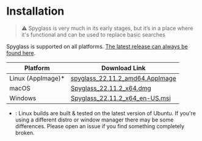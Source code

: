 # Installation

> ⚠️ Spyglass is very much in its early stages, but it’s in a place where it's
> functional and can be used to replace basic searches

Spyglass is supported on all platforms. [The latest release can always be found here][release-page].

| Platform          | Download Link |
| ----------------- | --------------------------------------------- |
| Linux (AppImage)* | [spyglass_22.11.2_amd64.AppImage][linux-link]  |
| macOS             | [Spyglass_22.11.2_x64.dmg][osx-link]           |
| Windows           | [Spyglass_22.11.2_x64_en-US.msi][windows-link] |


* : Linux builds are built & tested on the latest version of Ubuntu. If you're using
a different distro or window manager there may be some differences. Please open an issue
if you find something completely broken.

[release-page]: https://github.com/a5huynh/spyglass/releases
[linux-link]: https://github.com/a5huynh/spyglass/releases/download/v2022.11.2/spyglass_22.11.2_amd64.AppImage
[osx-link]: https://github.com/a5huynh/spyglass/releases/download/v2022.11.2/Spyglass_22.11.2_x64.dmg
[windows-link]: https://github.com/a5huynh/spyglass/releases/download/v2022.11.2/Spyglass_22.11.2_x64_en-US.msi